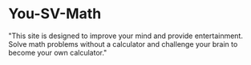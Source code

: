# You-SV-Math
"This site is designed to improve your mind and provide entertainment. Solve math problems without a calculator and challenge your brain to become your own calculator."
